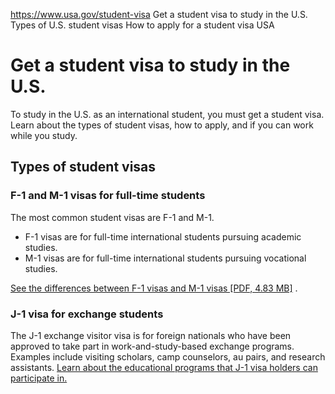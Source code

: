 

https://www.usa.gov/student-visa
Get a student visa to study in the U.S.
Types of U.S. student visas
How to apply for a student visa USA

Get a student visa to study in the U.S.
=======================================

To study in the U.S. as an international student, you must get a student visa. Learn about the types of student visas, how to apply, and if you can work while you study.

**Types of student visas**
--------------------------

### F-1 and M-1 visas for full-time students

The most common student visas are F-1 and M-1.

* F-1 visas are for full-time international students pursuing academic studies.
* M-1 visas are for full-time international students pursuing vocational studies.

[See the differences between F-1 visas and M-1 visas [PDF, 4.83 MB]](https://studyinthestates.dhs.gov/sites/default/files/SEVP_F%20vs%20M%20Infographic_Oct2015.pdf)
.

### J-1 visa for exchange students

The J-1 exchange visitor visa is for foreign nationals who have been approved to take part in work-and-study-based exchange programs. Examples include visiting scholars, camp counselors, au pairs, and research assistants.
[Learn about the educational programs that J-1 visa holders can participate in.](https://j1visa.state.gov/programs)
